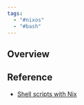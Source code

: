 ```yaml
---
tags:
  - "#nixos"
  - "#bash"
---
```

## Overview


## Reference

- [Shell scripts with Nix](https://ertt.ca/nix/shell-scripts/)